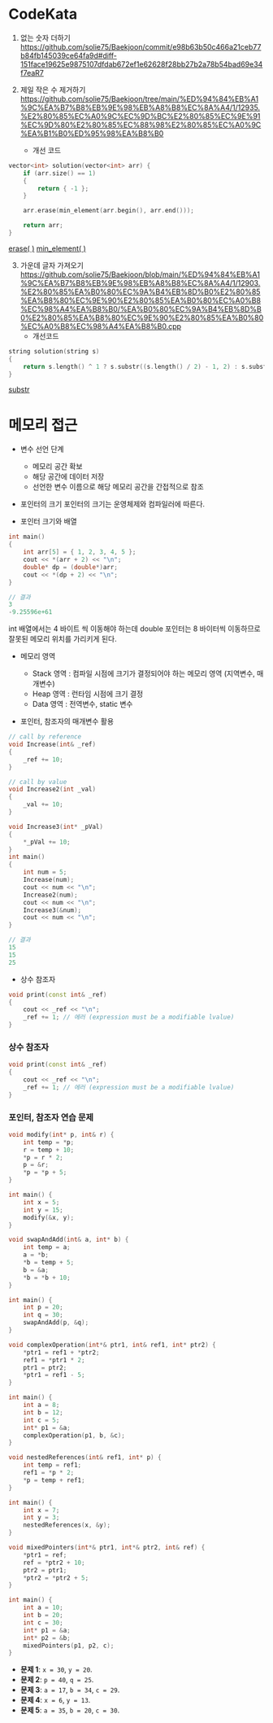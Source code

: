 # CodeKata

1. 없는 숫자 더하기
https://github.com/solie75/Baekjoon/commit/e98b63b50c466a21ceb77b84fb145039ce64fa9d#diff-151face19625e9875107dfdab672ef1e62628f28bb27b2a78b54bad69e34f7eaR7

2. 제일 작은 수 제거하기
https://github.com/solie75/Baekjoon/tree/main/%ED%94%84%EB%A1%9C%EA%B7%B8%EB%9E%98%EB%A8%B8%EC%8A%A4/1/12935.%E2%80%85%EC%A0%9C%EC%9D%BC%E2%80%85%EC%9E%91%EC%9D%80%E2%80%85%EC%88%98%E2%80%85%EC%A0%9C%EA%B1%B0%ED%95%98%EA%B8%B0
	- 개선 코드
```c++
vector<int> solution(vector<int> arr) {
    if (arr.size() == 1)
    {
        return { -1 };
    }

    arr.erase(min_element(arr.begin(), arr.end()));

    return arr;
}
```
[erase( )](Image/TIL/Vector.md#erase)
[min_element( )](/c++/STL/Algorithm.md#min_element)

3. 가운데 글자 가져오기
https://github.com/solie75/Baekjoon/blob/main/%ED%94%84%EB%A1%9C%EA%B7%B8%EB%9E%98%EB%A8%B8%EC%8A%A4/1/12903.%E2%80%85%EA%B0%80%EC%9A%B4%EB%8D%B0%E2%80%85%EA%B8%80%EC%9E%90%E2%80%85%EA%B0%80%EC%A0%B8%EC%98%A4%EA%B8%B0/%EA%B0%80%EC%9A%B4%EB%8D%B0%E2%80%85%EA%B8%80%EC%9E%90%E2%80%85%EA%B0%80%EC%A0%B8%EC%98%A4%EA%B8%B0.cpp
	- 개선코드
```c++
string solution(string s)
{
    return s.length() ^ 1 ? s.substr((s.length() / 2) - 1, 2) : s.substr((s.length() / 2), 1);
}
```
[substr](/c++/STL/String#substr)
# 메모리 접근

- 변수 선언 단계
	- 메모리 공간 확보
	- 해당 공간에 데이터 저장
	- 선언한 변수 이름으로 해당 메모리 공간을 간접적으로 참조

- 포인터의 크기
포인터의 크기는 운영체제와 컴파일러에 따른다.

- 포인터 크기와 배열
```c++
int main()
{
	int arr[5] = { 1, 2, 3, 4, 5 };
	cout << *(arr + 2) << "\n";
	double* dp = (double*)arr;
	cout << *(dp + 2) << "\n";
}
```

```c++
// 결과
3
-9.25596e+61
```
int 배열에서는 4 바이트 씩 이동해야 하는데 double 포인터는 8 바이터씩 이동하므로 잘못된 메모리 위치를 가리키게 된다.

- 메모리 영역
	- Stack 영역 : 컴파일 시점에 크기가 결정되어야 하는 메모리 영역 (지역변수, 매개변수)
	- Heap  영역 : 런타임 시점에 크기 결정
	- Data 영역 : 전역변수, static 변수

- 포인터, 참조자의 매개변수 활용
```c++
// call by reference
void Increase(int& _ref)
{
	_ref += 10;
}

// call by value
void Increase2(int _val)
{ 
	_val += 10;
}

void Increase3(int* _pVal)
{
	*_pVal += 10;
}
int main()
{
	int num = 5;
	Increase(num);
	cout << num << "\n";
	Increase2(num);
	cout << num << "\n";
	Increase3(&num);
	cout << num << "\n";
}
```

```c++
// 결과
15
15
25
```

- 상수 참조자
```c++
void print(const int& _ref)
{
	cout << _ref << "\n";
	_ref += 1; // 에러 (expression must be a modifiable lvalue)
}
```

### 상수 참조자

```c++
void print(const int& _ref)
{
	cout << _ref << "\n";
	_ref += 1; // 에러 (expression must be a modifiable lvalue)
}
```

### 포인터, 참조자 연습 문제

```c++
void modify(int* p, int& r) {
    int temp = *p;
    r = temp + 10;
    *p = r * 2;
    p = &r;
    *p = *p + 5;
}

int main() {
    int x = 5;
    int y = 15;
    modify(&x, y);
}
```

```c++
void swapAndAdd(int& a, int* b) {
    int temp = a;
    a = *b;
    *b = temp + 5;
    b = &a;
    *b = *b + 10;
}

int main() {
    int p = 20;
    int q = 30;
    swapAndAdd(p, &q);
}
```

```c++
void complexOperation(int*& ptr1, int& ref1, int* ptr2) {
    *ptr1 = ref1 + *ptr2;
    ref1 = *ptr1 * 2;
    ptr1 = ptr2;
    *ptr1 = ref1 - 5;
}

int main() {
    int a = 8;
    int b = 12;
    int c = 5;
    int* p1 = &a;
    complexOperation(p1, b, &c);
}
```

```c++
void nestedReferences(int& ref1, int* p) {
    int temp = ref1;
    ref1 = *p * 2;
    *p = temp + ref1;
}

int main() {
    int x = 7;
    int y = 3;
    nestedReferences(x, &y);
}
```

```c++
void mixedPointers(int*& ptr1, int*& ptr2, int& ref) {
    *ptr1 = ref;
    ref = *ptr2 + 10;
    ptr2 = ptr1;
    *ptr2 = *ptr2 + 5;
}

int main() {
    int a = 10;
    int b = 20;
    int c = 30;
    int* p1 = &a;
    int* p2 = &b;
    mixedPointers(p1, p2, c);
}
```

- **문제 1**: `x = 30`, `y = 20`.
- **문제 2**: `p = 40`, `q = 25`.
- **문제 3**: `a = 17`, `b = 34`, `c = 29`.
- **문제 4**: `x = 6`, `y = 13`.
- **문제 5**: `a = 35`, `b = 20`, `c = 30`.

